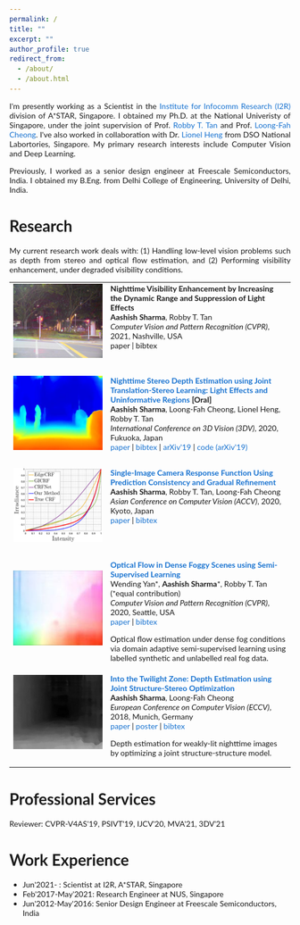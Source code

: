 ```yaml
---
permalink: /
title: ""
excerpt: ""
author_profile: true
redirect_from: 
  - /about/
  - /about.html
---
```


<p style='text-align: justify;'> I'm presently working as a Scientist in the <a href="https://www.a-star.edu.sg/i2r">Institute for Infocomm Research (I2R)</a> division of A*STAR, Singapore.  I obtained my Ph.D. at the National Univeristy of Singapore, under the joint supervision of Prof. <a href="http://tanrobby.github.io/">Robby T. Tan</a> and Prof. <a href="https://www.ece.nus.edu.sg/stfpage/eleclf/">Loong-Fah Cheong</a>. I've also worked in collaboration with Dr. <a href="http://www.lionel.work/">Lionel Heng</a> from DSO National Labortories, Singapore. My primary research interests include Computer Vision and Deep Learning. </p>

<p style='text-align: justify;'> Previously, I worked as a senior design engineer at Freescale Semiconductors, India. I obtained my B.Eng. from Delhi College of Engineering, University of Delhi, India. </p>


Research
======
<p style='text-align: justify;'> My current research work deals with: (1) Handling low-level vision problems such as depth from stereo and optical flow estimation, and (2) Performing visibility enhancement, under degraded visibility conditions.</p>

<style type="text/css">
    /* Color scheme stolen from Sergey Karayev */
    a {
    color: #1772d0;
    text-decoration:none !important;
    }
    a:focus, a:hover {
    color: #f09228;
    text-decoration:none !important;
    }
    table,td,th,tr{
    	border:none !important;
    }
    body,td,th,tr,p,a {
    font-family: 'Lato', Verdana, Helvetica, sans-serif;
    font-size: 14px
    }
    strong {
    font-family: 'Lato', Verdana, Helvetica, sans-serif;
    font-size: 14px;
    }
    heading {
    font-family: 'Lato', Verdana, Helvetica, sans-serif;
    font-size: 22px;
    }
    papertitle {
    font-family: 'Lato', Verdana, Helvetica, sans-serif;
    font-size: 14px;
    font-weight: 700
    }
    papertitle_just {
    font-family: 'Lato', Verdana, Helvetica, sans-serif;
    font-size: 14px;
    font-weight: 700;
    text-align: justify
    }
    name {
    font-family: 'Lato', Verdana, Helvetica, sans-serif;
    font-size: 32px;
    }
    .one
    {
    width: 160px;
    height: 160px;
    position: relative;
    }
    .two
    {
    width: 160px;
    height: 160px;
    position: absolute;
    transition: opacity .2s ease-in-out;
    -moz-transition: opacity .2s ease-in-out;
    -webkit-transition: opacity .2s ease-in-out;
    }
    .fade {
     transition: opacity .2s ease-in-out;
     -moz-transition: opacity .2s ease-in-out;
     -webkit-transition: opacity .2s ease-in-out;
    }
    span.highlight {
        background-color: #ffffd0;
    }
</style>
<!-- ################################  CONTENT START  ##################################################-->
<table width="100%" align="center" border="0" cellspacing="0" cellpadding="10">
<tbody>
<!-- ############################ Put your publications below this! ####################################-->

<!-- ###################################################################################################-->
<!-- NightEnhance, CVPR'21 -->
<tr onmouseout="cvpr21_nightenhance_stop()" onmouseover="cvpr21_nightenhance_start()" >
<td width="20%">
<div class="one">
<div class="two" id = 'cvpr21_nightenhance_image'><img src='./files/cvpr21_after.png'></div>
<img src='./files/cvpr21_before.png'>
</div>
<script type="text/javascript">
function cvpr21_nightenhance_start() {
document.getElementById('cvpr21_nightenhance_image').style.opacity = "1";
}
function cvpr21_nightenhance_stop() {
document.getElementById('cvpr21_nightenhance_image').style.opacity = "0";
}
cvpr21_nightenhance_stop()
</script>
</td>
<td valign="top" width="80%">
  <a href="">
    <papertitle_just>Nighttime Visibility Enhancement by Increasing the Dynamic Range and Suppression of Light Effects</papertitle_just>     
  </a>
  <br>
  <strong>Aashish Sharma</strong>, Robby T. Tan
  <br>
<em>Computer Vision and Pattern Recognition (CVPR)</em>, 2021, Nashville, USA <br>
<a href="">paper</a>
|
<a href="">bibtex</a>
<p></p>
<p></p>
</td>
</tr>
<!-- Cycle-Stereo DispNet, 3DV'20 -->
<!-- ###################################################################################################-->


<!-- ###################################################################################################-->
<!-- Cycle-Stereo DispNet, 3DV'20 -->
<tr onmouseout="threedv20_cstdispnet_stop()" onmouseover="threedv20_cstdispnet_start()" >
<td width="20%">
<div class="one">
<div class="two" id = 'threedv20_cstdispnet_image'><img src='./files/threedv20_after.png'></div>
<img src='./files/threedv20_before.png'>
</div>
<script type="text/javascript">
function threedv20_cstdispnet_start() {
document.getElementById('threedv20_cstdispnet_image').style.opacity = "1";
}
function threedv20_cstdispnet_stop() {
document.getElementById('threedv20_cstdispnet_image').style.opacity = "0";
}
threedv20_cstdispnet_stop()
</script>
</td>
<td valign="top" width="80%">
  <a href="https://ieeexplore.ieee.org/abstract/document/9320347">
    <papertitle_just>Nighttime Stereo Depth Estimation using Joint Translation-Stereo Learning: Light Effects and Uninformative Regions</papertitle_just>     
  </a><strong>[Oral]</strong>
  <br>
  <strong>Aashish Sharma</strong>, Loong-Fah Cheong, Lionel Heng, Robby T. Tan
  <br>
<em>International Conference on 3D Vision (3DV)</em>, 2020, Fukuoka, Japan <br>
<a href="https://arxiv.org/pdf/1909.13701.pdf">paper</a>
| 
<a href="./files/threedv20_cstdispnet_bibtex.txt">bibtex</a>
|
<a href="https://arxiv.org/abs/1909.13701v1">arXiv'19</a>
|
<a href="https://github.com/aasharma90/CycleStereoGAN_NighttimeDepth">code (arXiv'19)</a>
<p></p>
<p></p>
</td>
</tr>
<!-- Cycle-Stereo DispNet, 3DV'20 -->
<!-- ###################################################################################################-->


<!-- ###################################################################################################-->
<!-- CRF Estimation, ACCV'20 -->
<tr onmouseout="accv20_crfest_stop()" onmouseover="accv20_crfest_start()" >
<td width="20%">
<div class="one">
<div class="two" id = 'accv20_crfest_image'><img src='./files/accv20_crfest_after.png'></div>
<img src='./files/accv20_crfest_before.jpg'>
</div>
<script type="text/javascript">
function accv20_crfest_start() {
document.getElementById('accv20_crfest_image').style.opacity = "1";
}
function accv20_crfest_stop() {
document.getElementById('accv20_crfest_image').style.opacity = "0";
}
accv20_crfest_stop()
</script>
</td>
<td valign="top" width="80%">
  <a href="https://openaccess.thecvf.com/content/ACCV2020/html/Sharma_Single-Image_Camera_Response_Function_Using_Prediction_Consistency_and_Gradual_Refinement_ACCV_2020_paper.html">
  <papertitle style='text-align: justify;'>Single-Image Camera Response Function Using Prediction Consistency and Gradual Refinement</papertitle>
  </a>
  <br>
  <strong>Aashish Sharma</strong>, Robby T. Tan, Loong-Fah Cheong 
  <br>
<em>Asian Conference on Computer Vision (ACCV)</em>, 2020, Kyoto, Japan <br>
<a href="https://openaccess.thecvf.com/content/ACCV2020/papers/Sharma_Single-Image_Camera_Response_Function_Using_Prediction_Consistency_and_Gradual_Refinement_ACCV_2020_paper.pdf">paper</a>
|		
<a href="./files/accv20_crfest_bibtex.txt">bibtex</a>
<p></p>
<p></p>
</td>
</tr>
<!-- CRF Estimation, ACCV'20 -->
<!-- ###################################################################################################-->


<!-- ###################################################################################################-->
<!-- FogFlowNet, CVPR'20 -->
<tr onmouseout="cvpr20_fogflownet_stop()" onmouseover="cvpr20_fogflownet_start()" >
<td width="20%">
<div class="one">
<div class="two" id = 'cvpr20_fogflownet_image'><img src='./files/cvpr20_fogflow_after.jpg'></div>
<img src='./files/cvpr20_fogflow_before.jpg'>
</div>
<script type="text/javascript">
function cvpr20_fogflownet_start() {
document.getElementById('cvpr20_fogflownet_image').style.opacity = "1";
}
function cvpr20_fogflownet_stop() {
document.getElementById('cvpr20_fogflownet_image').style.opacity = "0";
}
cvpr20_fogflownet_stop()
</script>
</td>
<td valign="top" width="80%">
    <a href="http://openaccess.thecvf.com/content_CVPR_2020/html/Yan_Optical_Flow_in_Dense_Foggy_Scenes_Using_Semi-Supervised_Learning_CVPR_2020_paper.html">
    <papertitle style='text-align: justify;'>Optical Flow in Dense Foggy Scenes using Semi-Supervised Learning</papertitle>
  </a>
  <br>
  Wending Yan*, <strong>Aashish Sharma</strong>*, Robby T. Tan (*equal contribution)
  <br>
<em>Computer Vision and Pattern Recognition (CVPR)</em>, 2020, Seattle, USA <br>
<a href="http://openaccess.thecvf.com/content_CVPR_2020/papers/Yan_Optical_Flow_in_Dense_Foggy_Scenes_Using_Semi-Supervised_Learning_CVPR_2020_paper.pdf">paper</a>
|		
<a href="./files/cvpr20_fogflow_bibtex.txt">bibtex</a>
<p></p>
<p>Optical flow estimation under dense fog conditions via domain adaptive semi-supervised learning using labelled synthetic and unlabelled real fog data.</p>
</td>
</tr>
<!-- FogFlowNet, CVPR'20 -->
<!-- ###################################################################################################-->


<!-- ###################################################################################################-->
<!-- Joint Structure-Stereo, ECCV'18 -->
<tr onmouseout="eccv18_jss_stop()" onmouseover="eccv18_jss_start()" >
<td width="20%">
<div class="one">
<div class="two" id = 'eccv18_jss_image'><img src='./files/eccv18_pic_after.png'></div>
<img src='./files/eccv18_pic_before.png'>
</div>
<script type="text/javascript">
function eccv18_jss_start() {
document.getElementById('eccv18_jss_image').style.opacity = "1";
}
function eccv18_jss_stop() {
document.getElementById('eccv18_jss_image').style.opacity = "0";
}
eccv18_jss_stop()
</script>
</td>
<td valign="top" width="80%">
  <a href="http://openaccess.thecvf.com/content_ECCV_2018/html/Aashish_Sharma_Into_the_Twilight_ECCV_2018_paper.html">
    <papertitle style='text-align: justify;'>Into the Twilight Zone: Depth Estimation using Joint Structure-Stereo Optimization</papertitle>
  </a>
  <br>
  <strong>Aashish Sharma</strong>, Loong-Fah Cheong 
  <br>
<em>European Conference on Computer Vision (ECCV)</em>, 2018, Munich, Germany <br>
<a href="http://openaccess.thecvf.com/content_ECCV_2018/papers/Aashish_Sharma_Into_the_Twilight_ECCV_2018_paper.pdf">paper</a>
|
<a href="./files/eccv2018_poster.pdf">poster</a>
| 
<a href="./files/eccv2018_bibtex.txt">bibtex</a>
<p></p>
<p>Depth estimation for weakly-lit nighttime images by optimizing a joint structure-structure model.</p>
</td>
</tr>
<!-- Joint Structure-Stereo, ECCV'18 -->
<!-- ###################################################################################################-->

<!-- ############################ Put your publications above this! ####################################-->
</tbody></table>

Professional Services
======
Reviewer: CVPR-V4AS'19, PSIVT'19, IJCV'20, MVA'21, 3DV'21

Work Experience
======
- Jun'2021-        : Scientist at I2R, A\*STAR, Singapore
- Feb'2017-May'2021: Research Engineer at NUS, Singapore
- Jun'2012-May'2016: Senior Design Engineer at Freescale Semiconductors, India
